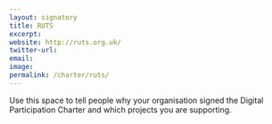 ```yaml
---
layout: signatory
title: RUTS
excerpt: 
website: http://ruts.org.uk/
twitter-url:
email: 
image: 
permalink: /charter/ruts/
---
```


Use this space to tell people why your organisation signed the Digital Participation Charter and which projects you are supporting.
